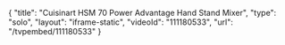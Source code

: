 {
    "title": "Cuisinart HSM 70 Power Advantage Hand Stand Mixer",
    "type": "solo",
    "layout": "iframe-static",
    "videoId": "111180533",
    "url": "\/tvpembed\/111180533"
}
